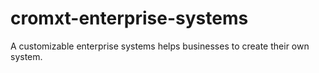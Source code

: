 # cromxt-enterprise-systems
A customizable enterprise systems helps businesses to create their own system.
